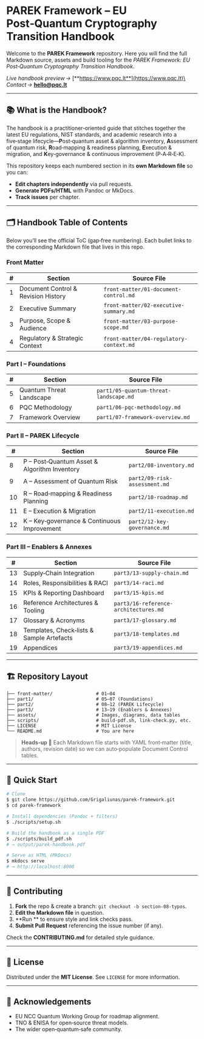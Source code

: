 # PAREK Framework – EU Post‑Quantum Cryptography Transition Handbook

Welcome to the **PAREK Framework** repository. Here you will find the full Markdown source, assets and build tooling for the *PAREK Framework: EU Post‑Quantum Cryptography Transition Handbook*.

*Live handbook preview →* [**https://www.pqc.lt**](https://www.pqc.lt)\
*Contact →* [**hello@pqc.lt**](mailto\:hello@pqc.lt)

---

## 📚 What is the Handbook?

The handbook is a practitioner‑oriented guide that stitches together the latest EU regulations, NIST standards, and academic research into a five‑stage lifecycle—**P**ost‑quantum asset & algorithm inventory, **A**ssessment of quantum risk, **R**oad‑mapping & readiness planning, **E**xecution & migration, and **K**ey‑governance & continuous improvement (P‑A‑R‑E‑K).

This repository keeps each numbered section in its **own Markdown file** so you can:

- **Edit chapters independently** via pull requests.
- **Generate PDFs/HTML** with Pandoc or MkDocs.
- **Track issues** per chapter.

---

## 🗂️ Handbook Table of Contents

Below you’ll see the official ToC (gap‑free numbering). Each bullet links to the corresponding Markdown file that lives in this repo.

### Front Matter

| # | Section                             | Source File                             |
| - | ----------------------------------- | --------------------------------------- |
| 1 | Document Control & Revision History | `front‑matter/01-document-control.md`   |
| 2 | Executive Summary                   | `front‑matter/02-executive-summary.md`  |
| 3 | Purpose, Scope & Audience           | `front‑matter/03-purpose-scope.md`      |
| 4 | Regulatory & Strategic Context      | `front‑matter/04-regulatory-context.md` |

### Part I – Foundations

| # | Section                  | Source File                            |
| - | ------------------------ | -------------------------------------- |
| 5 | Quantum Threat Landscape | `part1/05-quantum-threat-landscape.md` |
| 6 | PQC Methodology          | `part1/06-pqc-methodology.md`          |
| 7 | Framework Overview       | `part1/07-framework-overview.md`       |

### Part II – PAREK Lifecycle

| #  | Section                                      | Source File                   |
| -- | -------------------------------------------- | ----------------------------- |
| 8  | P – Post‑Quantum Asset & Algorithm Inventory | `part2/08-inventory.md`       |
| 9  | A – Assessment of Quantum Risk               | `part2/09-risk-assessment.md` |
| 10 | R – Road‑mapping & Readiness Planning        | `part2/10-roadmap.md`         |
| 11 | E – Execution & Migration                    | `part2/11-execution.md`       |
| 12 | K – Key‑governance & Continuous Improvement  | `part2/12-key-governance.md`  |

### Part III – Enablers & Annexes

| #  | Section                                   | Source File                           |
| -- | ----------------------------------------- | ------------------------------------- |
| 13 | Supply‑Chain Integration                  | `part3/13-supply-chain.md`            |
| 14 | Roles, Responsibilities & RACI            | `part3/14-raci.md`                    |
| 15 | KPIs & Reporting Dashboard                | `part3/15-kpis.md`                    |
| 16 | Reference Architectures & Tooling         | `part3/16-reference-architectures.md` |
| 17 | Glossary & Acronyms                       | `part3/17-glossary.md`                |
| 18 | Templates, Check‑lists & Sample Artefacts | `part3/18-templates.md`               |
| 19 | Appendices                                | `part3/19-appendices.md`              |

---

## 🏗️ Repository Layout

```
├── front‑matter/                # 01–04
├── part1/                       # 05–07 (Foundations)
├── part2/                       # 08–12 (PAREK Lifecycle)
├── part3/                       # 13–19 (Enablers & Annexes)
├── assets/                      # Images, diagrams, data tables
├── scripts/                     # build‑pdf.sh, link‑check.py, etc.
├── LICENSE                      # MIT License
└── README.md                    # You are here
```

> **Heads‑up 📝**  Each Markdown file starts with YAML front‑matter (title, authors, revision date) so we can auto‑populate Document Control tables.

---

## 🚀 Quick Start

```bash
# Clone
$ git clone https://github.com/Grigaliunas/parek-framework.git
$ cd parek-framework

# Install dependencies (Pandoc + filters)
$ ./scripts/setup.sh

# Build the handbook as a single PDF
$ ./scripts/build_pdf.sh
# → output/parek-handbook.pdf

# Serve as HTML (MkDocs)
$ mkdocs serve
# → http://localhost:8000
```

---

## 🤝 Contributing

1. **Fork** the repo & create a branch: `git checkout -b section-08-typos`.
2. **Edit the Markdown file** in question.
3. **Run ** to ensure style and link checks pass.
4. **Submit Pull Request** referencing the issue number (if any).

Check the **CONTRIBUTING.md** for detailed style guidance.

---

## 🪪 License

Distributed under the **MIT License**. See `LICENSE` for more information.

---

## 🙏 Acknowledgements

- EU NCC Quantum Working Group for roadmap alignment.
- TNO & ENISA for open‑source threat models.
- The wider open‑quantum‑safe community.



